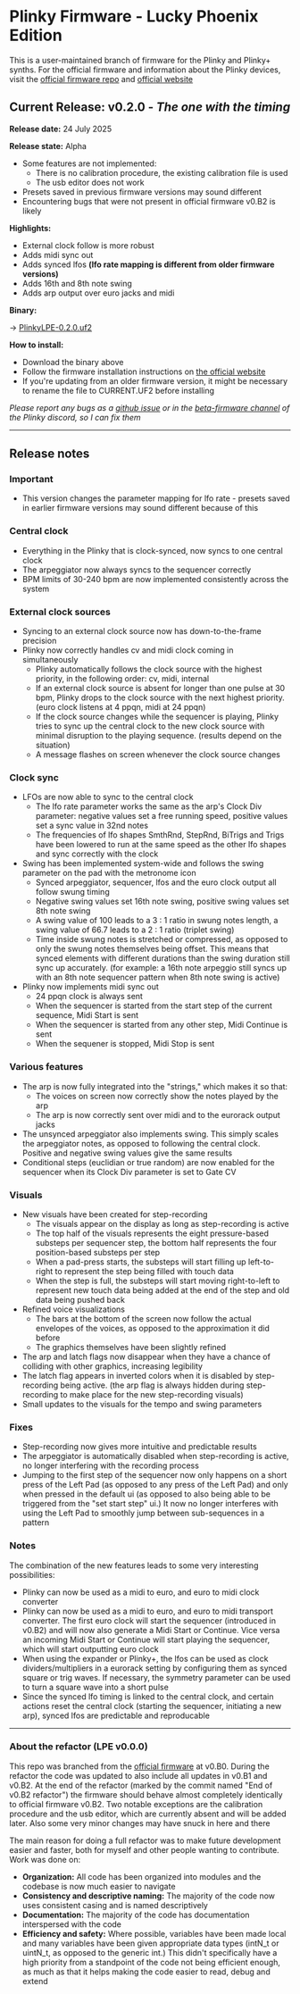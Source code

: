 # Plinky Firmware - Lucky Phoenix Edition

This is a user-maintained branch of firmware for the Plinky and Plinky+ synths. For the official firmware and information about the Plinky devices, visit the [official firmware repo](https://github.com/plinkysynth/plinky_public) and [official website](https://plinkysynth.com)

## Current Release: v0.2.0 - *The one with the timing*
**Release date:** 24 July 2025

**Release state:** Alpha
- Some features are not implemented:
    - There is no calibration procedure, the existing calibration file is used
    - The usb editor does not work
- Presets saved in previous firmware versions may sound different
- Encountering bugs that were not present in official firmware v0.B2 is likely 

**Highlights:**
- External clock follow is more robust
- Adds midi sync out
- Adds synced lfos **(lfo rate mapping is different from older firmware versions)**
- Adds 16th and 8th note swing
- Adds arp output over euro jacks and midi

**Binary:**

&rarr; [PlinkyLPE-0.2.0.uf2](https://github.com/ember-labs-io/Plinky_LPE/raw/main/builds/PlinkyLPE-0.2.0.uf2)

**How to install:**
- Download the binary above
- Follow the firmware installation instructions on [the official website](https://plinkysynth.com/firmware)
- If you're updating from an older firmware version, it might be necessary to rename the file to CURRENT.UF2 before installing

*Please report any bugs as a [github issue](https://github.com/ember-labs-io/Plinky_LPE/issues) or in the [beta-firmware channel](https://discord.com/channels/784856175937585152/801926420908474378) of the Plinky discord, so I can fix them*

---

## Release notes

### Important
- This version changes the parameter mapping for lfo rate - presets saved in earlier firmware versions may sound different because of this

### Central clock
- Everything in the Plinky that is clock-synced, now syncs to one central clock
- The arpeggiator now always syncs to the sequencer correctly
- BPM limits of 30-240 bpm are now implemented consistently across the system

### External clock sources
- Syncing to an external clock source now has down-to-the-frame precision
- Plinky now correctly handles cv and midi clock coming in simultaneously
    - Plinky automatically follows the clock source with the highest priority, in the following order: cv, midi, internal
    - If an external clock source is absent for longer than one pulse at 30 bpm, Plinky drops to the clock source with the next highest priority. (euro clock listens at 4 ppqn, midi at 24 ppqn)
    - If the clock source changes while the sequencer is playing, Plinky tries to sync up the central clock to the new clock source with minimal disruption to the playing sequence. (results depend on the situation)
    - A message flashes on screen whenever the clock source changes

### Clock sync
- LFOs are now able to sync to the central clock
    - The lfo rate parameter works the same as the arp's Clock Div parameter: negative values set a free running speed, positive values set a sync value in 32nd notes
    - The frequencies of lfo shapes SmthRnd, StepRnd, BiTrigs and Trigs have been lowered to run at the same speed as the other lfo shapes and sync correctly with the clock
- Swing has been implemented system-wide and follows the swing parameter on the pad with the metronome icon
    - Synced arpeggiator, sequencer, lfos and the euro clock output all follow swung timing
    - Negative swing values set 16th note swing, positive swing values set 8th note swing
    - A swing value of 100 leads to a 3 : 1 ratio in swung notes length, a swing value of 66.7 leads to a 2 : 1 ratio (triplet swing)
    - Time inside swung notes is stretched or compressed, as opposed to only the swung notes themselves being offset. This means that synced elements with different durations than the swing duration still sync up accurately. (for example: a 16th note arpeggio still syncs up with an 8th note sequencer pattern when 8th note swing is active)
- Plinky now implements midi sync out
    - 24 ppqn clock is always sent
    - When the sequencer is started from the start step of the current sequence, Midi Start is sent
    - When the sequencer is started from any other step, Midi Continue is sent
    - When the sequener is stopped, Midi Stop is sent

### Various features
- The arp is now fully integrated into the "strings," which makes it so that:
    - The voices on screen now correctly show the notes played by the arp
    - The arp is now correctly sent over midi and to the eurorack output jacks
- The unsynced arpeggiator also implements swing. This simply scales the arpeggiator notes, as opposed to following the central clock. Positive and negative swing values give the same results
- Conditional steps (euclidian or true random) are now enabled for the sequencer when its Clock Div parameter is set to Gate CV

### Visuals
- New visuals have been created for step-recording
    - The visuals appear on the display as long as step-recording is active
    - The top half of the visuals represents the eight pressure-based substeps per sequencer step, the bottom half represents the four position-based substeps per step
    - When a pad-press starts, the substeps will start filling up left-to-right to represent the step being filled with touch data
    - When the step is full, the substeps will start moving right-to-left to represent new touch data being added at the end of the step and old data being pushed back
- Refined voice visualizations
    - The bars at the bottom of the screen now follow the actual envelopes of the voices, as opposed to the approximation it did before
    - The graphics themselves have been slightly refined
- The arp and latch flags now disappear when they have a chance of colliding with other graphics, increasing legibility
- The latch flag appears in inverted colors when it is disabled by step-recording being active. (the arp flag is always hidden during step-recording to make place for the new step-recording visuals)
- Small updates to the visuals for the tempo and swing parameters

### Fixes
- Step-recording now gives more intuitive and predictable results
- The arpeggiator is automatically disabled when step-recording is active, no longer interfering with the recording process
- Jumping to the first step of the sequencer now only happens on a short press of the Left Pad (as opposed to any press of the Left Pad) and only when pressed in the default ui (as opposed to also being able to be triggered from the "set start step" ui.) It now no longer interferes with using the Left Pad to smoothly jump between sub-sequences in a pattern

### Notes
The combination of the new features leads to some very interesting possibilities:
- Plinky can now be used as a midi to euro, and euro to midi clock converter
- Plinky can now be used as a midi to euro, and euro to midi transport converter. The first euro clock will start the sequencer (introduced in v0.B2) and will now also generate a Midi Start or Continue. Vice versa an incoming Midi Start or Continue will start playing the sequencer, which will start outputting euro clock
- When using the expander or Plinky+, the lfos can be used as clock dividers/multipliers in a eurorack setting by configuring them as synced square or trig waves. If necessary, the symmetry parameter can be used to turn a square wave into a short pulse
- Since the synced lfo timing is linked to the central clock, and certain actions reset the central clock (starting the sequencer, initiating a new arp), synced lfos are predictable and reproducable

---

### About the refactor (LPE v0.0.0)
This repo was branched from the [official firmware](https://github.com/plinkysynth/plinky_public) at v0.B0. During the refactor the code was updated to also include all updates in v0.B1 and v0.B2. At the end of the refactor (marked by the commit named "End of v0.B2 refactor") the firmware should behave almost completely identically to official firmware v0.B2. Two notable exceptions are the calibration procedure and the usb editor, which are currently absent and will be added later. Also some very minor changes may have snuck in here and there

The main reason for doing a full refactor was to make future development easier and faster, both for myself and other people wanting to contribute. Work was done on:
- **Organization:** All code has been organized into modules and the codebase is now much easier to navigate
- **Consistency and descriptive naming:** The majority of the code now uses consistent casing and is named descriptively
- **Documentation:** The majority of the code has documentation interspersed with the code
- **Efficiency and safety:** Where possible, variables have been made local and many variables have been given appropriate data types (intN_t or uintN_t, as opposed to the generic int.) This didn't specifically have a high priority from a standpoint of the code not being efficient enough, as much as that it helps making the code easier to read, debug and extend